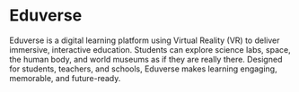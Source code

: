 # Eduverse
Eduverse is a digital learning platform using Virtual Reality (VR) to deliver immersive, interactive education. Students can explore science labs, space, the human body, and world museums as if they are really there. Designed for students, teachers, and schools, Eduverse makes learning engaging, memorable, and future-ready.
